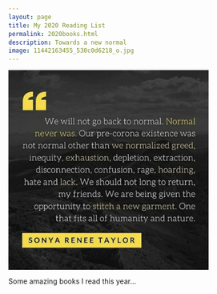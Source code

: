 ```yaml
--- 
layout: page
title: My 2020 Reading List
permalink: 2020books.html
description: Towards a new normal
image: 11442163455_530c0d6218_o.jpg
---
```

<img align="center" src="../assets/images/sonyareneetaylor.jpg" width="400">
<br>

Some amazing books I read this year... 
